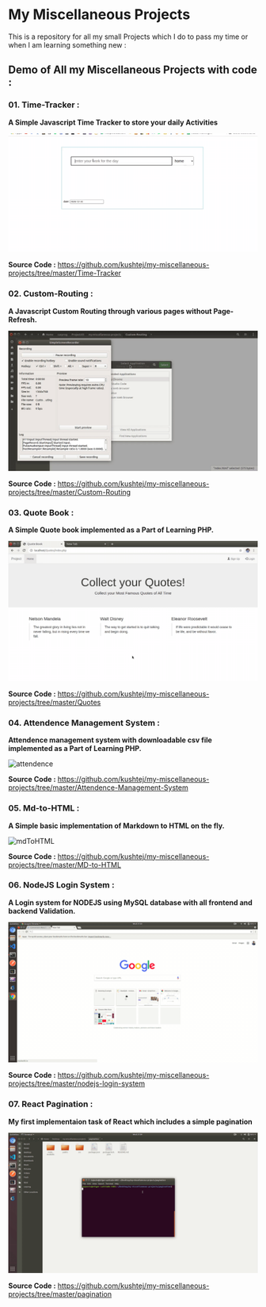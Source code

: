 # My Miscellaneous Projects

This is a repository for all my small Projects which I do to pass my time or when I am learning something new :

## Demo of All my Miscellaneous Projects with code :

### 01. Time-Tracker :
**A Simple Javascript Time Tracker to store your daily Activities**

![timetracker](Time-Tracker/preview.gif?raw=true " ")

**Source Code :** https://github.com/kushtej/my-miscellaneous-projects/tree/master/Time-Tracker


### 02. Custom-Routing :

**A Javascript Custom Routing through various pages without Page-Refresh.**

![Routing](Custom-Routing/preview.gif?raw=true " ")


**Source Code :** https://github.com/kushtej/my-miscellaneous-projects/tree/master/Custom-Routing

### 03. Quote Book :

**A Simple Quote book implemented as a Part of Learning PHP.**

![qoutebook](Quotes/preview.gif?raw=true " ")

**Source Code :** https://github.com/kushtej/my-miscellaneous-projects/tree/master/Quotes

### 04. Attendence Management System :

**Attendence management system with downloadable csv file implemented as a Part of Learning PHP.**

![attendence](Attendence-Management-System/preview.gif?raw=true " ")

**Source Code :** https://github.com/kushtej/my-miscellaneous-projects/tree/master/Attendence-Management-System

### 05. Md-to-HTML :

**A Simple basic implementation of Markdown to HTML on the fly.**

![mdToHTML](MD-to-HTML/preview.gif?raw=true " ")

**Source Code :** https://github.com/kushtej/my-miscellaneous-projects/tree/master/MD-to-HTML

### 06. NodeJS Login System :

**A Login system for NODEJS using MySQL database with all frontend and backend Validation.**

![nodejsloginsystem](nodejs-login-system/preview.gif?raw=true " ")

**Source Code :** https://github.com/kushtej/my-miscellaneous-projects/tree/master/nodejs-login-system

### 07. React Pagination :

**My first implementaion task of React which includes a simple pagination**

![pagination](pagination/preview.gif?raw=true " ")

**Source Code :** https://github.com/kushtej/my-miscellaneous-projects/tree/master/pagination
